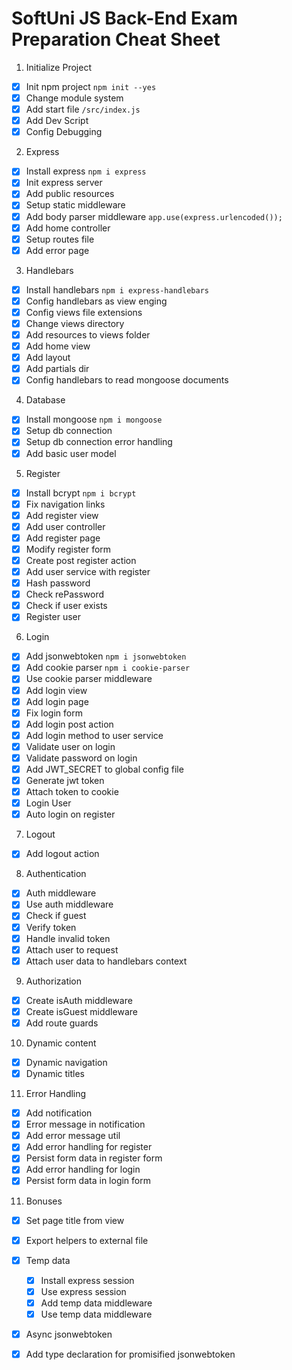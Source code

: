 # SoftUni JS Back-End Exam Preparation Cheat Sheet

1. Initialize Project
 - [x] Init npm project `npm init --yes`
 - [x] Change module system
 - [x] Add start file `/src/index.js`
 - [x] Add Dev Script
 - [x] Config Debugging
2. Express
 - [x] Install express `npm i express`
 - [x] Init express server
 - [x] Add public resources
 - [x] Setup static middleware
 - [x] Add body parser middleware `app.use(express.urlencoded());`
 - [x] Add home controller
 - [x] Setup routes file
 - [x] Add error page
3. Handlebars
 - [x] Install handlebars `npm i express-handlebars`
 - [x] Config handlebars as view enging
 - [x] Config views file extensions
 - [x] Change views directory
 - [x] Add resources to views folder
 - [x] Add home view
 - [x] Add layout
 - [x] Add partials dir
 - [x] Config handlebars to read mongoose documents
4. Database
 - [x] Install mongoose `npm i mongoose`
 - [x] Setup db connection
 - [x] Setup db connection error handling
 - [x] Add basic user model
5. Register
 - [x] Install bcrypt `npm i bcrypt`
 - [x] Fix navigation links
 - [x] Add register view
 - [x] Add user controller
 - [x] Add register page
 - [x] Modify register form
 - [x] Create post register action
 - [x] Add user service with register
 - [x] Hash password
 - [x] Check rePassword
 - [x] Check if user exists
 - [x] Register user
6. Login
 - [x] Add jsonwebtoken `npm i jsonwebtoken`
 - [x] Add cookie parser `npm i cookie-parser`
 - [x] Use cookie parser middleware
 - [x] Add login view
 - [x] Add login page
 - [x] Fix login form 
 - [x] Add login post action
 - [x] Add login method to user service
 - [x] Validate user on login
 - [x] Validate password on login
 - [x] Add JWT_SECRET to global config file
 - [x] Generate jwt token
 - [x] Attach token to cookie
 - [x] Login User
 - [x] Auto login on register
7. Logout
 - [x] Add logout action
8. Authentication
 - [x] Auth middleware
 - [x] Use auth middleware
 - [x] Check if guest
 - [x] Verify token
 - [X] Handle invalid token
 - [x] Attach user to request
 - [x] Attach user data to handlebars context
9. Authorization
 - [x] Create isAuth middleware
 - [x] Create isGuest middleware
 - [x] Add route guards
10. Dynamic content
 - [x] Dynamic navigation
 - [x] Dynamic titles
11. Error Handling
 - [x] Add notification
 - [x] Error message in notification
 - [x] Add error message util
 - [x] Add error handling for register
 - [x] Persist form data in register form
 - [x] Add error handling for login
 - [x] Persist form data in login form
11. Bonuses
 - [x] Set page title from view
 - [x] Export helpers to external file
 - [x] Temp data
   - [x] Install express session
   - [x] Use express session
   - [x] Add temp data middleware
   - [x] Use temp data middleware
 - [x] Async jsonwebtoken
 - [x] Add type declaration for promisified jsonwebtoken
    
